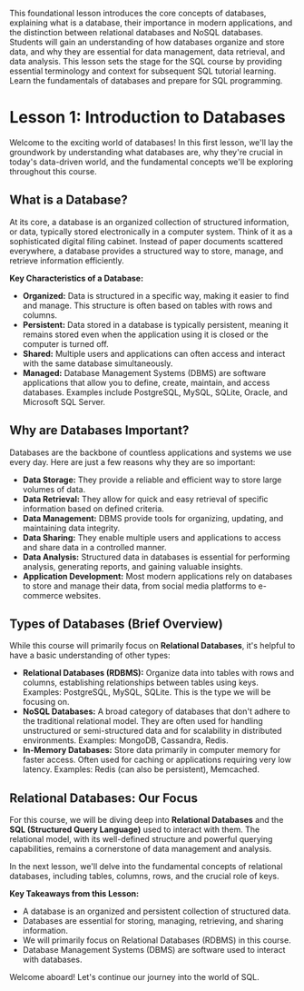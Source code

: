This foundational lesson introduces the core concepts of databases, explaining what is a database, their importance in modern applications, and the distinction between relational databases and NoSQL databases. Students will gain an understanding of how databases organize and store data, and why they are essential for data management, data retrieval, and data analysis. This lesson sets the stage for the SQL course by providing essential terminology and context for subsequent SQL tutorial learning. Learn the fundamentals of databases and prepare for SQL programming.

# Lesson 1: Introduction to Databases

Welcome to the exciting world of databases! In this first lesson, we'll lay the groundwork by understanding what databases are, why they're crucial in today's data-driven world, and the fundamental concepts we'll be exploring throughout this course.

## What is a Database?

At its core, a database is an organized collection of structured information, or data, typically stored electronically in a computer system. Think of it as a sophisticated digital filing cabinet. Instead of paper documents scattered everywhere, a database provides a structured way to store, manage, and retrieve information efficiently.

**Key Characteristics of a Database:**

* **Organized:** Data is structured in a specific way, making it easier to find and manage. This structure is often based on tables with rows and columns.
* **Persistent:** Data stored in a database is typically persistent, meaning it remains stored even when the application using it is closed or the computer is turned off.
* **Shared:** Multiple users and applications can often access and interact with the same database simultaneously.
* **Managed:** Database Management Systems (DBMS) are software applications that allow you to define, create, maintain, and access databases. Examples include PostgreSQL, MySQL, SQLite, Oracle, and Microsoft SQL Server.

## Why are Databases Important?

Databases are the backbone of countless applications and systems we use every day. Here are just a few reasons why they are so important:

* **Data Storage:** They provide a reliable and efficient way to store large volumes of data.
* **Data Retrieval:** They allow for quick and easy retrieval of specific information based on defined criteria.
* **Data Management:** DBMS provide tools for organizing, updating, and maintaining data integrity.
* **Data Sharing:** They enable multiple users and applications to access and share data in a controlled manner.
* **Data Analysis:** Structured data in databases is essential for performing analysis, generating reports, and gaining valuable insights.
* **Application Development:** Most modern applications rely on databases to store and manage their data, from social media platforms to e-commerce websites.

## Types of Databases (Brief Overview)

While this course will primarily focus on **Relational Databases**, it's helpful to have a basic understanding of other types:

* **Relational Databases (RDBMS):** Organize data into tables with rows and columns, establishing relationships between tables using keys. Examples: PostgreSQL, MySQL, SQLite. This is the type we will be focusing on.
* **NoSQL Databases:** A broad category of databases that don't adhere to the traditional relational model. They are often used for handling unstructured or semi-structured data and for scalability in distributed environments. Examples: MongoDB, Cassandra, Redis.
* **In-Memory Databases:** Store data primarily in computer memory for faster access. Often used for caching or applications requiring very low latency. Examples: Redis (can also be persistent), Memcached.

## Relational Databases: Our Focus

For this course, we will be diving deep into **Relational Databases** and the **SQL (Structured Query Language)** used to interact with them. The relational model, with its well-defined structure and powerful querying capabilities, remains a cornerstone of data management and analysis.

In the next lesson, we'll delve into the fundamental concepts of relational databases, including tables, columns, rows, and the crucial role of keys.

**Key Takeaways from this Lesson:**

* A database is an organized and persistent collection of structured data.
* Databases are essential for storing, managing, retrieving, and sharing information.
* We will primarily focus on Relational Databases (RDBMS) in this course.
* Database Management Systems (DBMS) are software used to interact with databases.

Welcome aboard! Let's continue our journey into the world of SQL.